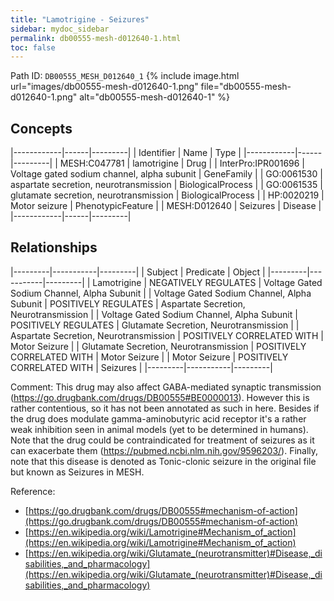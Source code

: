 ```yaml
---
title: "Lamotrigine - Seizures"
sidebar: mydoc_sidebar
permalink: db00555-mesh-d012640-1.html
toc: false 
---
```



Path ID: `DB00555_MESH_D012640_1`
{% include image.html url="images/db00555-mesh-d012640-1.png" file="db00555-mesh-d012640-1.png" alt="db00555-mesh-d012640-1" %}

## Concepts

|------------|------|---------|
| Identifier | Name | Type    |
|------------|------|---------|
| MESH:C047781 | lamotrigine | Drug |
| InterPro:IPR001696 | Voltage gated sodium channel, alpha subunit | GeneFamily |
| GO:0061530 | aspartate secretion, neurotransmission | BiologicalProcess |
| GO:0061535 | glutamate secretion, neurotransmission | BiologicalProcess |
| HP:0020219 | Motor seizure | PhenotypicFeature |
| MESH:D012640 | Seizures | Disease |
|------------|------|---------|

## Relationships

|---------|-----------|---------|
| Subject | Predicate | Object  |
|---------|-----------|---------|
| Lamotrigine | NEGATIVELY REGULATES | Voltage Gated Sodium Channel, Alpha Subunit |
| Voltage Gated Sodium Channel, Alpha Subunit | POSITIVELY REGULATES | Aspartate Secretion, Neurotransmission |
| Voltage Gated Sodium Channel, Alpha Subunit | POSITIVELY REGULATES | Glutamate Secretion, Neurotransmission |
| Aspartate Secretion, Neurotransmission | POSITIVELY CORRELATED WITH | Motor Seizure |
| Glutamate Secretion, Neurotransmission | POSITIVELY CORRELATED WITH | Motor Seizure |
| Motor Seizure | POSITIVELY CORRELATED WITH | Seizures |
|---------|-----------|---------|

Comment: This drug may also affect GABA-mediated synaptic transmission (https://go.drugbank.com/drugs/DB00555#BE0000013). However this is rather contentious, so it has not been annotated as such in here. Besides if the drug does modulate gamma-aminobutyric acid receptor it's a rather weak inhibition seen in animal models (yet to be determined in humans). Note that the drug could be contraindicated for treatment of seizures as it can exacerbate them (https://pubmed.ncbi.nlm.nih.gov/9596203/). Finally, note that this disease is denoted as Tonic-clonic seizure in the original file but known as Seizures in MESH.

Reference: 
  - [https://go.drugbank.com/drugs/DB00555#mechanism-of-action](https://go.drugbank.com/drugs/DB00555#mechanism-of-action)
  - [https://en.wikipedia.org/wiki/Lamotrigine#Mechanism_of_action](https://en.wikipedia.org/wiki/Lamotrigine#Mechanism_of_action)
  - [https://en.wikipedia.org/wiki/Glutamate_(neurotransmitter)#Disease,_disabilities,_and_pharmacology](https://en.wikipedia.org/wiki/Glutamate_(neurotransmitter)#Disease,_disabilities,_and_pharmacology)
